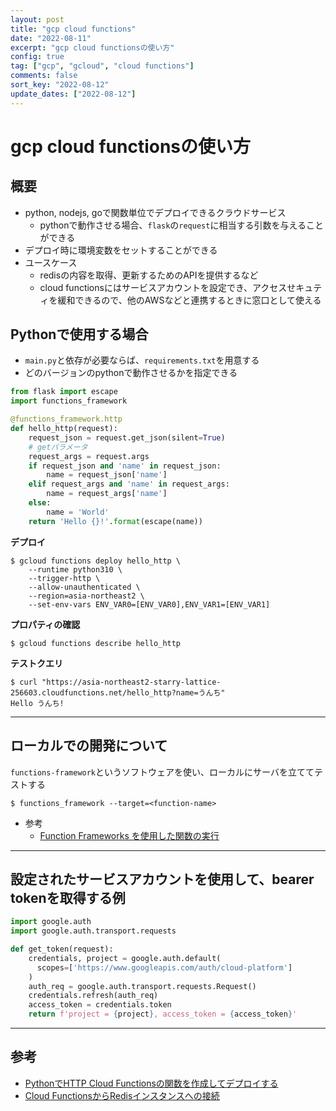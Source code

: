 ```yaml
---
layout: post
title: "gcp cloud functions"
date: "2022-08-11"
excerpt: "gcp cloud functionsの使い方"
config: true
tag: ["gcp", "gcloud", "cloud functions"]
comments: false
sort_key: "2022-08-12"
update_dates: ["2022-08-12"]
---
```


# gcp cloud functionsの使い方

## 概要
 - python, nodejs, goで関数単位でデプロイできるクラウドサービス
   - pythonで動作させる場合、`flask`の`request`に相当する引数を与えることができる
 - デプロイ時に環境変数をセットすることができる
 - ユースケース
   - redisの内容を取得、更新するためのAPIを提供するなど
   - cloud functionsにはサービスアカウントを設定でき、アクセスせキュティを緩和できるので、他のAWSなどと連携するときに窓口として使える

## Pythonで使用する場合
 - `main.py`と依存が必要ならば、`requirements.txt`を用意する
 - どのバージョンのpythonで動作させるかを指定できる

```python
from flask import escape
import functions_framework

@functions_framework.http
def hello_http(request):
    request_json = request.get_json(silent=True)
    # getパラメータ
    request_args = request.args
    if request_json and 'name' in request_json:
        name = request_json['name']
    elif request_args and 'name' in request_args:
        name = request_args['name']
    else:
        name = 'World'
    return 'Hello {}!'.format(escape(name))
```

**デプロイ**
```console
$ gcloud functions deploy hello_http \
    --runtime python310 \
    --trigger-http \
    --allow-unauthenticated \
    --region=asia-northeast2 \
    --set-env-vars ENV_VAR0=[ENV_VAR0],ENV_VAR1=[ENV_VAR1]
```

**プロパティの確認**
```console
$ gcloud functions describe hello_http
```

**テストクエリ**
```console
$ curl "https://asia-northeast2-starry-lattice-256603.cloudfunctions.net/hello_http?name=うんち"
Hello うんち!
```

---

## ローカルでの開発について
`functions-framework`というソフトウェアを使い、ローカルにサーバを立ててテストする 
 
```console
$ functions_framework --target=<function-name>
```
  
 - 参考
   - [Function Frameworks を使用した関数の実行](https://cloud.google.com/functions/docs/running/function-frameworks)

---

## 設定されたサービスアカウントを使用して、bearer tokenを取得する例

```python
import google.auth
import google.auth.transport.requests

def get_token(request):
    credentials, project = google.auth.default(
      scopes=['https://www.googleapis.com/auth/cloud-platform']
    )
    auth_req = google.auth.transport.requests.Request()
    credentials.refresh(auth_req)
    access_token = credentials.token
    return f'project = {project}, access_token = {access_token}'
```

---

## 参考
 - [PythonでHTTP Cloud Functionsの関数を作成してデプロイする](https://cloud.google.com/functions/docs/create-deploy-http-python)
 - [Cloud FunctionsからRedisインスタンスへの接続](https://cloud.google.com/memorystore/docs/redis/connect-redis-instance-functions?hl=ja#python_1)
